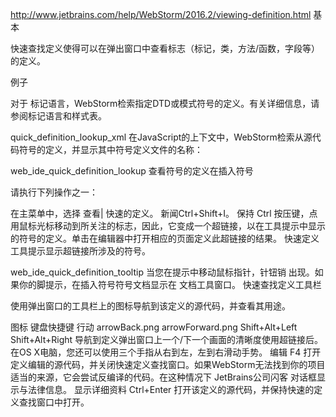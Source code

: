 http://www.jetbrains.com/help/WebStorm/2016.2/viewing-definition.html
基本

快速查找定义使得可以在弹出窗口中查看标志（标记，类，方法/函数，字段等）的定义。

例子

对于 标记语言，WebStorm检索指定DTD或模式符号的定义。有关详细信息，请参阅标记语言和样式表。

quick_definition_lookup_xml
在JavaScript的上下文中，WebStorm检索从源代码符号的定义，并显示其中符号定义文件的名称：

web_ide_quick_definition_lookup
查看符号的定义在插入符号

请执行下列操作之一：

在主菜单中，选择 查看| 快速的定义。
新闻Ctrl+Shift+I。
保持 Ctrl 按压键，点用鼠标光标移动到所关注的标志，因此，它变成一个超链接，以在工具提示中显示的符号的定义。单击在编辑器中打开相应的页面定义此超链接的结果。
快速定义工具提示显示超链接所涉及的符号。

web_ide_quick_definition_tooltip
当您在提示中移动鼠标指针，针钮销 出现。如果你的脚提示，在插入符号符号文档显示在 文档工具窗口。
快速查找定义工具栏

使用弹出窗口的工具栏上的图标导航到该定义的源代码，并查看其用途。


图标	键盘快捷键	行动
 arrowBack.png arrowForward.png	Shift+Alt+Left 
Shift+Alt+Right	导航到定义弹出窗口上一个/下一个画面的清晰度使用超链接后。
在OS X电脑，您还可以使用三个手指从右到左，左到右滑动手势。
编辑	F4	打开定义编辑的源代码，并关闭快速定义查找窗口。如果WebStorm无法找到你的项目适当的来源，它会尝试反编译的代码。在这种情况下 JetBrains公司闪客 对话框显示与法律信息。
显示详细资料	Ctrl+Enter	打开该定义的源代码，并保持快速的定义查找窗口中打开。
